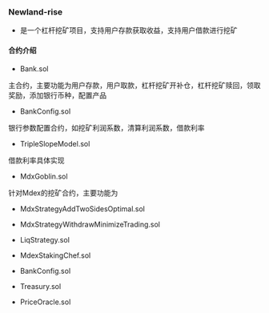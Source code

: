 ### Newland-rise

- 是一个杠杆挖矿项目，支持用户存款获取收益，支持用户借款进行挖矿

#### 合约介绍

- Bank.sol

主合约，主要功能为用户存款，用户取款，杠杆挖矿开补仓，杠杆挖矿赎回，领取奖励，添加银行币种，配置产品

- BankConfig.sol 

银行参数配置合约，如挖矿利润系数，清算利润系数，借款利率

- TripleSlopeModel.sol

借款利率具体实现

- MdxGoblin.sol

针对Mdex的挖矿合约，主要功能为

- MdxStrategyAddTwoSidesOptimal.sol

- MdxStrategyWithdrawMinimizeTrading.sol

- LiqStrategy.sol

- MdexStakingChef.sol

- BankConfig.sol 

- Treasury.sol

- PriceOracle.sol



